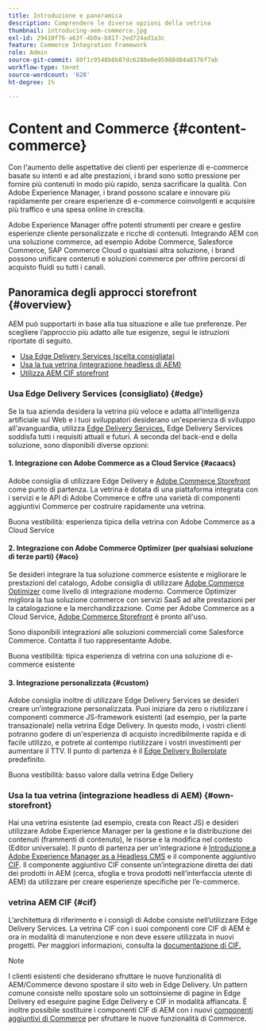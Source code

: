 ```yaml
---
title: Introduzione e panoramica
description: Comprendere le diverse opzioni della vetrina
thumbnail: introducing-aem-commerce.jpg
exl-id: 29410f76-a63f-4b0a-b817-2ed724ad1a3c
feature: Commerce Integration Framework
role: Admin
source-git-commit: 80f1c9548b8b87dc6280e0e95988d84a8376f7ab
workflow-type: tm+mt
source-wordcount: '628'
ht-degree: 1%

---
```



# Content and Commerce {#content-commerce}

Con l&#39;aumento delle aspettative dei clienti per esperienze di e-commerce basate su intenti e ad alte prestazioni, i brand sono sotto pressione per fornire più contenuti in modo più rapido, senza sacrificare la qualità. Con Adobe Experience Manager, i brand possono scalare e innovare più rapidamente per creare esperienze di e-commerce coinvolgenti e acquisire più traffico e una spesa online in crescita.

Adobe Experience Manager offre potenti strumenti per creare e gestire esperienze cliente personalizzate e ricche di contenuti. Integrando AEM con una soluzione commerce, ad esempio Adobe Commerce, Salesforce Commerce, SAP Commerce Cloud o qualsiasi altra soluzione, i brand possono unificare contenuti e soluzioni commerce per offrire percorsi di acquisto fluidi su tutti i canali.

## Panoramica degli approcci storefront {#overview}

AEM può supportarti in base alla tua situazione e alle tue preferenze. Per scegliere l’approccio più adatto alle tue esigenze, segui le istruzioni riportate di seguito.

* [Usa Edge Delivery Services (scelta consigliata)](#edge)
* [Usa la tua vetrina (integrazione headless di AEM)](#own-storefront)
* [Utilizza AEM CIF storefront](#cif)

### Usa Edge Delivery Services (consigliato) {#edge}

Se la tua azienda desidera la vetrina più veloce e adatta all&#39;intelligenza artificiale sul Web e i tuoi sviluppatori desiderano un&#39;esperienza di sviluppo all&#39;avanguardia, utilizza [Edge Delivery Services.](../edge/overview.md) Edge Delivery Services soddisfa tutti i requisiti attuali e futuri. A seconda del back-end e della soluzione, sono disponibili diverse opzioni:

#### &#x200B;1. Integrazione con Adobe Commerce as a Cloud Service {#acaacs}

Adobe consiglia di utilizzare Edge Delivery e [Adobe Commerce Storefront](https://experienceleague.adobe.com/developer/commerce/storefront/?lang=it) come punto di partenza. La vetrina è dotata di una piattaforma integrata con i servizi e le API di Adobe Commerce e offre una varietà di componenti aggiuntivi Commerce per costruire rapidamente una vetrina.

Buona vestibilità: esperienza tipica della vetrina con Adobe Commerce as a Cloud Service

#### &#x200B;2. Integrazione con Adobe Commerce Optimizer (per qualsiasi soluzione di terze parti) {#aco}

Se desideri integrare la tua soluzione commerce esistente e migliorare le prestazioni del catalogo, Adobe consiglia di utilizzare [Adobe Commerce Optimizer](https://experienceleague.adobe.com/it/docs/commerce-learn/tutorials/adobe-commerce-optimizer/overview) come livello di integrazione moderno. Commerce Optimizer migliora la tua soluzione commerce con servizi SaaS ad alte prestazioni per la catalogazione e la merchandizzazione. Come per Adobe Commerce as a Cloud Service, [Adobe Commerce Storefront](https://experienceleague.adobe.com/developer/commerce/storefront/?lang=it) è pronto all&#39;uso.

Sono disponibili integrazioni alle soluzioni commerciali come Salesforce Commerce. Contatta il tuo rappresentante Adobe.

Buona vestibilità: tipica esperienza di vetrina con una soluzione di e-commerce esistente

#### &#x200B;3. Integrazione personalizzata {#custom}

Adobe consiglia inoltre di utilizzare Edge Delivery Services se desideri creare un’integrazione personalizzata. Puoi iniziare da zero o riutilizzare i componenti commerce JS-framework esistenti (ad esempio, per la parte transazionale) nella vetrina Edge Delivery. In questo modo, i vostri clienti potranno godere di un&#39;esperienza di acquisto incredibilmente rapida e di facile utilizzo, e potrete al contempo riutilizzare i vostri investimenti per aumentare il TTV. Il punto di partenza è il [Edge Delivery Boilerplate](https://www.aem.live/developer/tutorial) predefinito.

Buona vestibilità: basso valore dalla vetrina Edge Deliery

### Usa la tua vetrina (integrazione headless di AEM) {#own-storefront}

Hai una vetrina esistente (ad esempio, creata con React JS) e desideri utilizzare Adobe Experience Manager per la gestione e la distribuzione dei contenuti (frammenti di contenuto), le risorse e la modifica nel contesto (Editor universale). Il punto di partenza per un&#39;integrazione è [Introduzione a Adobe Experience Manager as a Headless CMS](https://experienceleague.adobe.com/it/docs/experience-manager-cloud-service/content/headless/introduction) e il componente aggiuntivo [CIF](https://experienceleague.adobe.com/en/docs/experience-manager-cloud-service/content/content-and-commerce/storefront/authoring/enrich-product-associated-content). Il componente aggiuntivo CIF consente un’integrazione diretta dei dati dei prodotti in AEM (cerca, sfoglia e trova prodotti nell’interfaccia utente di AEM) da utilizzare per creare esperienze specifiche per l’e-commerce.

### vetrina AEM CIF {#cif}

L’architettura di riferimento e i consigli di Adobe consiste nell’utilizzare Edge Delivery Services. La vetrina CIF con i suoi componenti core CIF di AEM è ora in modalità di manutenzione e non deve essere utilizzata in nuovi progetti. Per maggiori informazioni, consulta la [documentazione di CIF.](/help/commerce-cloud/cif-storefront/introduction.md)

>[!NOTE]
>
>I clienti esistenti che desiderano sfruttare le nuove funzionalità di AEM/Commerce devono spostare il sito web in Edge Delivery. Un pattern comune consiste nello spostare solo un sottoinsieme di pagine in Edge Delivery ed eseguire pagine Edge Delivery e CIF in modalità affiancata. È inoltre possibile sostituire i componenti CIF di AEM con i nuovi [componenti aggiuntivi di Commerce](https://experienceleague.adobe.com/developer/commerce/storefront/dropins/all/introduction/?lang=it) per sfruttare le nuove funzionalità di Commerce.
